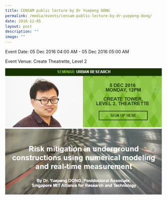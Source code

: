 ```yaml
---
title: CENSAM public lecture by Dr Yuepeng DONG
permalink: /media/events/censam-public-lecture-by-dr-yuepeng-dong/
date: 2016-12-05
layout: post
description: ""
image: ""
---
```


  
Event Date: 05 Dec 2016 04:00 AM - 05 Dec 2016 05:00 AM

Event Venue: Create Theatrette, Level 2

![](/images/Events/CENSAM%20Dong.png)